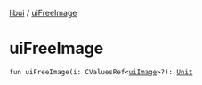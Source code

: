 [libui](index.md) / [uiFreeImage](./ui-free-image.md)

# uiFreeImage

`fun uiFreeImage(i: CValuesRef<`[`uiImage`](ui-image.md)`>?): `[`Unit`](https://kotlinlang.org/api/latest/jvm/stdlib/kotlin/-unit/index.html)